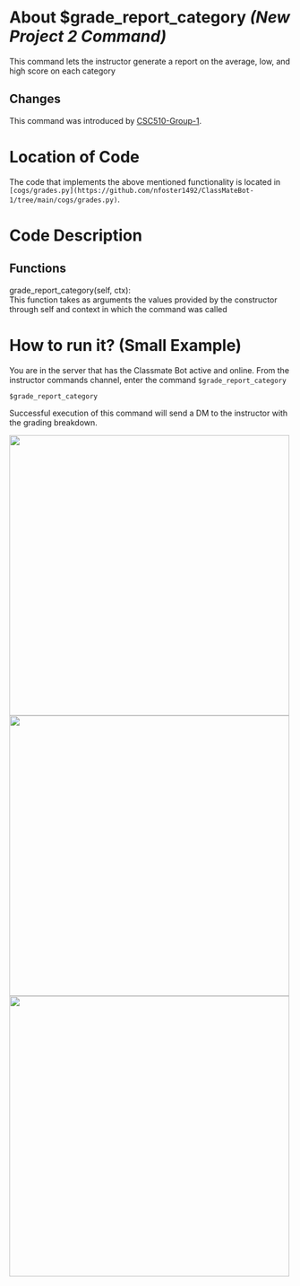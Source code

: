 # About $grade_report_category _(New Project 2 Command)_
 This command lets the instructor generate a report on the average, low, and high score on each category

## Changes

This command was introduced by [CSC510-Group-1](https://github.com/nfoster1492/ClassMateBot-1/).

# Location of Code
The code that implements the above mentioned functionality is located in `[cogs/grades.py](https://github.com/nfoster1492/ClassMateBot-1/tree/main/cogs/grades.py)`.

# Code Description
## Functions
grade_report_category(self, ctx): <br>
This function takes as arguments the values provided by the constructor through self and context in which the command was called

# How to run it? (Small Example)
You are in the server that has the Classmate Bot active and online. From the instructor commands channel, enter the command `$grade_report_category`

```
$grade_report_category
```
Successful execution of this command will send a DM to the instructor with the grading breakdown.

<img src="https://github.com/nfoster1492/ClassMateBot-1/blob/main/data/proj2media/gradeReportCategoryHelp.PNG?raw=true" width="500">

<img src="https://github.com/nfoster1492/ClassMateBot-1/blob/main/data/proj2media/gradeReportCategory.PNG?raw=true" width="500">

<img src="https://github.com/nfoster1492/ClassMateBot-1/blob/main/data/proj2media/gradeReportCategoryDM.PNG?raw=true" width="500">
